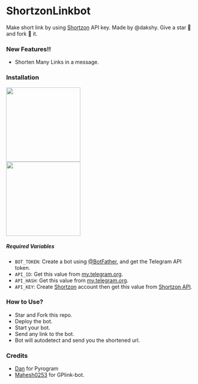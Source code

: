 # ShortzonLinkbot
Make short link by using [Shortzon](https://shortzon.com/ref/Selfiebd) API key. Made by @dakshy. Give a star 🌟 and fork 🍴 it.

### New Features!!

* Shorten Many Links in a message.

### Installation

<p><a href="https://heroku.com/deploy?template=https://github.com/selfie-bd/ShortzonLinkbot"> <img src="https://img.shields.io/badge/Deploy%20To%20Heroku-blueviolet?style=for-the-badge&logo=heroku" width="200"/></a><br/>
<a href="https://railway.app/new/template?template=https%3A%2F%2Fgithub.com%2Fselfie-bd%2FShortzonLinkbot&envs=API_KEY%2CAPI_HASH%2CAPI_ID%2CBOT_TOKEN"><img src="https://img.shields.io/badge/Deploy%20To%20Railway-purple?style=for-the-badge&logo=railway" width="200"/></a></p>

##### Required Variables

* `BOT_TOKEN`: Create a bot using [@BotFather](https://t.me/BotFather), and get the Telegram API token.
* `API_ID`: Get this value from [my.telegram.org](https://my.telegram.org/apps).
* `API_HASH`: Get this value from [my.telegram.org](https://my.telegram.org/apps).
* `API_KEY`: Create [Shortzon](https://shortzon.com/ref/Selfiebd) account then get this value from [Shortzon API](https://shortzon.com/ref/Selfiebd).

### How to Use?

* Star and Fork this repo.
* Deploy the bot.
* Start your bot.
* Send any link to the bot.
* Bot will autodetect and send you the shortened url.

### Credits

* <a href="https://github.com/delivrance">Dan</a> for Pyrogram
* <a href="https://github.com/Mahesh0253/GPlink-bot">Mahesh0253</a> for GPlink-bot.
